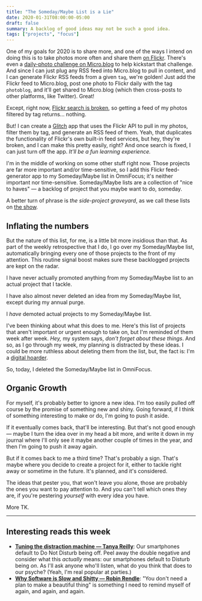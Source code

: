 ```yaml
---
title: "The Someday/Maybe List is a Lie"
date: 2020-01-31T08:00:00-05:00
draft: false
summary: A backlog of good ideas may not be such a good idea.
tags: ["projects", "focus"]
---
```


One of my goals for 2020 is to share more, and one of the ways I intend on doing this is to take photos more often and share them [on Flickr]. There's even a [daily-photo challenge on Micro.blog] to help kickstart that challenge. And since I can just plug any RSS feed into Micro.blog to pull in content, and I can generate Flickr RSS feeds from a given `tag`, we're golden! Just add the Flickr feed to Micro.blog, post one photo to Flickr daily with the tag `photoblog`, and it'll get shared to Micro.blog (which then cross-posts to other platforms, like Twitter). Great!

Except, right now, [Flickr search is broken], so getting a feed of my photos filtered by tag returns… nothing.

But! I can create a [Glitch] app that uses the Flickr API to pull in my photos, filter them by tag, and generate an RSS feed of them. Yeah, that duplicates the functionality of Flickr's own built-in feed services, but hey, they're broken, and I can make this pretty easily, right? And once search is fixed, I can just turn off the app. _It'll be a fun learning experience._

I'm in the middle of working on some other stuff right now. Those projects are far more important and/or time-sensitive, so I add this Flickr feed-generator app to my Someday/Maybe list in OmniFocus; it's neither important nor time-sensitive. Someday/Maybe lists are a collection of "nice to haves" — a backlog of project that you maybe want to do, someday.

A better turn of phrase is _the side-project graveyard_, as we call these lists on [the show].

## Inflating the numbers

But the nature of this list, for me, is a little bit more insidious than that. As part of the weekly retrospective that I do, I go over my Someday/Maybe list, automatically bringing every one of those projects to the front of my attention. This routine signal boost makes sure these backlogged projects are kept on the radar.

I have never actually promoted anything from my Someday/Maybe list to an actual project that I tackle.

I have also almost never deleted an idea from my Someday/Maybe list, except during my annual purge.

I _have_ demoted actual projects to my Someday/Maybe list.

I've been thinking about what this does to me. Here's this list of projects that aren't important or urgent enough to take on, but I'm reminded of them week after week. _Hey,_ my system says, _don't forget about these things_. And so, as I go through my week, my planning is distracted by these ideas. I could be more ruthless about deleting them from the list, but, the fact is: I'm a [digital hoarder].

So, today, I deleted the Someday/Maybe list in OmniFocus.

## Organic Growth

For myself, it's probably better to ignore a new idea. I'm too easily pulled off course by the promise of something new and shiny. Going forward, if I think of something interesting to make or do, I'm going to push it aside.

If it eventually comes back, that'll be interesting. But that's not good enough — maybe I turn the idea over in my head a bit more, and write it down in my journal where I'll only see it maybe another couple of times in the year, and then I'm going to push it away again.

But if it comes back to me a third time? That's probably a sign. That's maybe where you decide to create a project for it, either to tackle right away or sometime in the future. It's planned, and it's considered.

The ideas that pester you, that won't leave you alone, those are probably the ones you want to pay attention to. And you can't tell which ones they are, if you're pestering _yourself_ with every idea you have.

More TK.

---

## Interesting reads this week

- **[Tuning the distraction machine — Tanya Reilly]**: Our smartphones default to Do Not Disturb being off. Peel away the double negative and consider what this _actually_ means: our smartphones default to Disturb being _on_. As I'll ask anyone who'll listen, what do you think that does to our psyche? (Yeah, I'm real popular at parties.)
- **[Why Software is Slow and Shitty — Robin Rendle]**: "You don't need a plan to make a beautiful thing" is something I need to remind myself of again, and again, and again.

<!-- links -->

[on Flickr]: https://flickr.com/people/astavrow
[daily-photo challenge on Micro.blog]: https://micro.welltempered.net/2020/01/30/the-february-photoblogging.html
[Flickr search is broken]: https://status.flickr.net/incidents/l3tvnc72m18c
[Glitch]: https://glitch.com
[the show]: https://www.makebeforebreak.com
[digital hoarder]: https://www.makebeforebreak.com/20
[Tuning the distraction machine — Tanya Reilly]: https://noidea.dog/blog/tuning-the-distraction-machine
[Why Software is Slow and Shitty — Robin Rendle]: https://www.robinrendle.com/notes/why-software-is-slow-and-shitty